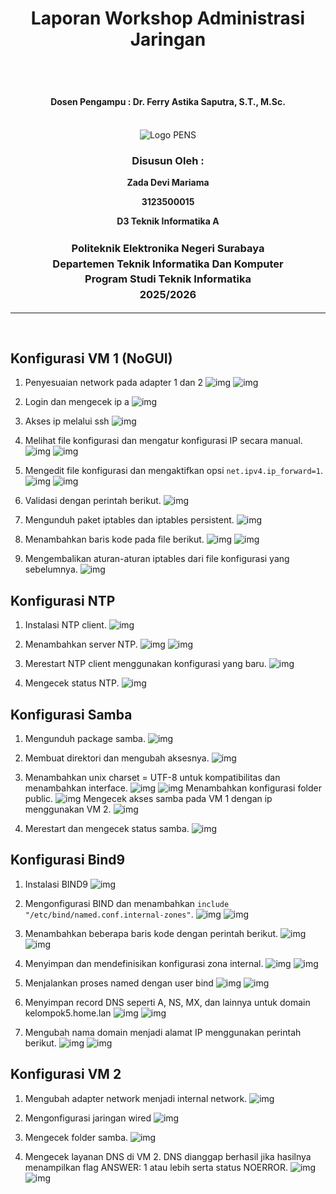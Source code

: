 <div align="center">
  <h1 style="text-align: center;font-weight: bold">Laporan Workshop Administrasi Jaringan<br></h1>
  <h2 style="text-align: center;"><br></h2>
  <h4 style="text-align: center;">Dosen Pengampu : Dr. Ferry Astika Saputra, S.T., M.Sc.</h4>
</div>
<br />
<div align="center">
  <img src="https://i.ibb.co/DC3QHnM/logo-pens.png" alt="Logo PENS">
  <h3 style="text-align: center;">Disusun Oleh :</h3>
  <p style="text-align: center;">
  <strong>Zada Devi Mariama</strong>
  </p>
  <p style="text-align: center;">
  <strong>3123500015</strong>
  </p>
  <p style="text-align: center;">
  <strong> D3 Teknik Informatika A</strong>
  </p>

<h3 style="text-align: center;line-height: 1.5">Politeknik Elektronika Negeri Surabaya<br>Departemen Teknik Informatika Dan Komputer<br>Program Studi Teknik Informatika<br>2025/2026</h3>
  <hr>
</div> 
<br>



## Konfigurasi VM 1 (NoGUI)

1. Penyesuaian network pada adapter 1 dan 2
![img](/assets/week-6/1.png)
![img](/assets/week-6/2.png)

2. Login dan mengecek ip a
![img](/assets/week-6/3.png)

3. Akses ip melalui ssh
![img](/assets/week-6/4.png)

4. Melihat file konfigurasi dan mengatur konfigurasi IP secara manual.
![img](/assets/week-6/5-1.png)
![img](/assets/week-6/5.png)

5. Mengedit file konfigurasi dan mengaktifkan opsi `net.ipv4.ip_forward=1`.
![img](/assets/week-6/6-1.png)
![img](/assets/week-6/6.png)

6. Validasi dengan perintah berikut.
![img](/assets/week-6/7.png)

7. Mengunduh paket iptables dan iptables persistent.
![img](/assets/week-6/8.png)

8. Menambahkan baris kode pada file berikut.
![img](/assets/week-6/9-1.png)
![img](/assets/week-6/9.png)

9. Mengembalikan aturan-aturan iptables dari file konfigurasi yang sebelumnya.
![img](/assets/week-6/10.png)

## Konfigurasi NTP


1. Instalasi NTP client.
![img](/assets/week-6/ntp/1.png)


2. Menambahkan server NTP.
![img](/assets/week-6/ntp/2-1.png)
![img](/assets/week-6/ntp/2.png)

3. Merestart NTP client menggunakan konfigurasi yang baru.
![img](/assets/week-6/ntp/3.png)

4. Mengecek status NTP.
![img](/assets/week-6/ntp/4.png)

## Konfigurasi Samba

1. Mengunduh package samba.
![img](/assets/week-6/samba/1.png)

2. Membuat direktori dan mengubah aksesnya.
![img](/assets/week-6/samba/2.png)

3. Menambahkan unix charset = UTF-8 untuk kompatibilitas dan menambahkan interface.
![img](/assets/week-6/samba/3-1.png)
![img](/assets/week-6/samba/3-2.png)
Menambahkan konfigurasi folder public.
![img](/assets/week-6/samba/3-3.png)
Mengecek akses samba pada VM 1 dengan ip menggunakan VM 2.
![img](/assets/week-6/samba/3-4.png)

4. Merestart dan mengecek status samba.
![img](/assets/week-6/samba/4.png)

## Konfigurasi Bind9


1. Instalasi BIND9 
![img](/assets/week-6/bind/1.png)

2. Mengonfigurasi BIND dan menambahkan `include "/etc/bind/named.conf.internal-zones"`. 
![img](/assets/week-6/bind/2-1.png)
![img](/assets/week-6/bind/2.png)

3. Menambahkan beberapa baris kode dengan perintah berikut.
![img](/assets/week-6/bind/3-1.png)
![img](/assets/week-6/bind/3.png)

4. Menyimpan dan mendefinisikan konfigurasi zona internal.
![img](/assets/week-6/bind/4-1.png)
![img](/assets/week-6/bind/4.png)

5. Menjalankan proses named dengan user bind
![img](/assets/week-6/bind/5-1.png)
![img](/assets/week-6/bind/5.png)

6. Menyimpan record DNS seperti A, NS, MX, dan lainnya untuk domain kelompok5.home.lan
![img](/assets/week-6/bind/6-1.png)
![img](/assets/week-6/bind/6.png)

7. Mengubah nama domain menjadi alamat IP menggunakan perintah berikut.
![img](/assets/week-6/bind/7-1.png)
![img](/assets/week-6/bind/7.png)

## Konfigurasi VM 2

1. Mengubah adapter network menjadi internal network.
![img](/assets/week-6/vm2/1.png)

2. Mengonfigurasi jaringan wired
![img](/assets/week-6/vm2/2.png)

3. Mengecek folder samba.
![img](/assets/week-6/vm2/file.png)

4. Mengecek layanan DNS di VM 2. DNS dianggap berhasil jika hasilnya menampilkan flag ANSWER: 1 atau lebih serta status NOERROR.
![img](/assets/week-6/vm2/3.png)
![img](/assets/week-6/vm2/4.png)


